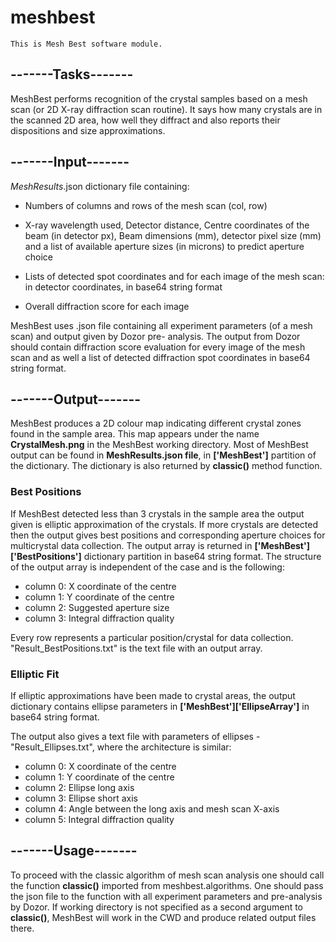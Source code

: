 # meshbest



    This is Mesh Best software module.

##        -------Tasks-------

MeshBest performs recognition of the crystal samples based on a mesh scan (or 2D X-ray diffraction scan routine).
It says how many crystals are in the scanned 2D area, how well they diffract and also reports their dispositions
and size approximations.

##        -------Input-------

*MeshResults*.json dictionary file containing:

* Numbers of columns and rows of the mesh scan (col, row)

* X-ray wavelength used, Detector distance, Centre coordinates of the beam (in detector px), Beam dimensions (mm),
detector pixel size (mm) and a list of available aperture sizes (in microns) to predict aperture choice

* Lists of detected spot coordinates and for each image of the mesh scan: in detector coordinates, in base64 string
format

* Overall diffraction score for each image

MeshBest uses .json file containing all experiment parameters (of a mesh scan) and output given by Dozor pre-
analysis. The output from Dozor should contain diffraction score evaluation for every image of the mesh scan and
as well a list of detected diffraction spot coordinates in base64 string format.

##        -------Output-------

MeshBest produces a 2D colour map indicating different crystal zones found in the sample area. This map appears
under the name **CrystalMesh.png** in the MeshBest working directory. Most of MeshBest output can be found in
**MeshResults.json file**, in **['MeshBest']** partition of the dictionary. The dictionary is also returned by
**classic()** method function.


### Best Positions

If MeshBest detected less than 3 crystals in the sample area the output given is elliptic approximation of the
crystals. If more crystals are detected then the output gives best positions and corresponding aperture choices
for multicrystal data collection. The output array is returned in **['MeshBest']['BestPositions']** dictionary
partition in base64 string format. The structure of the output array is independent of the case and is the following:

*    column 0: X coordinate of the centre
*    column 1: Y coordinate of the centre
*    column 2: Suggested aperture size
*    column 3: Integral diffraction quality

Every row represents a particular position/crystal for data collection. "Result_BestPositions.txt" is the text
file with an output array.


### Elliptic Fit

If elliptic approximations have been made to crystal areas, the output dictionary contains ellipse parameters in
**['MeshBest']['EllipseArray']** in base64 string format.

The output also gives a text file with parameters of ellipses - "Result_Ellipses.txt", where the architecture
is similar:

*    column 0: X coordinate of the centre
*    column 1: Y coordinate of the centre
*    column 2: Ellipse long axis
*    column 3: Ellipse short axis
*    column 4: Angle between the long axis and mesh scan X-axis
*    column 5: Integral diffraction quality

##        -------Usage-------

To proceed with the classic algorithm of mesh scan analysis one should call the function **classic()** imported
from meshbest.algorithms. One should pass the json file to the function with all experiment parameters and
pre-analysis by Dozor. If working directory is not specified as a second argument to **classic()**, MeshBest
will work in the CWD and produce related output files there.
